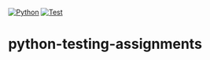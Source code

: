 [![Python](https://github.com/StevenMDF/python-testing-assignments/actions/workflows/python-app.yml/badge.svg?branch=main&event=push)](https://github.com/StevenMDF/python-testing-assignments/actions/workflows/python-app.yml)
[![Test](https://github.com/StevenMDF/python-testing-assignments/actions/workflows/python-app.yml/badge.svg?branch=main&event=release)](https://github.com/StevenMDF/python-testing-assignments/actions/workflows/python-app.yml)
# python-testing-assignments
